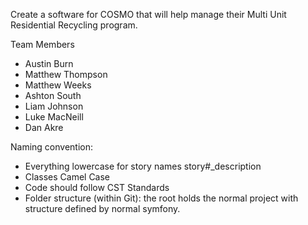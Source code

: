 Create a software for COSMO that will help manage their Multi Unit Residential Recycling program.

Team Members
- Austin Burn
- Matthew Thompson
- Matthew Weeks
- Ashton South
- Liam Johnson
- Luke MacNeill
- Dan Akre

Naming convention:
- Everything lowercase for story names story#_description
- Classes Camel Case
- Code should follow CST Standards
- Folder structure (within Git): the root holds the normal project with structure defined by normal symfony.